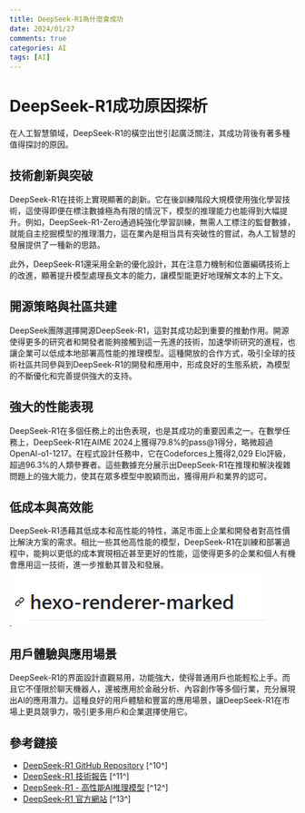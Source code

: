 ```yaml
---
title: DeepSeek-R1為什麼會成功
date: 2024/01/27
comments: true
categories: AI
tags: [AI]
---
```


# DeepSeek-R1成功原因探析

在人工智慧領域，DeepSeek-R1的橫空出世引起廣泛關注，其成功背後有著多種值得探討的原因。

## 技術創新與突破

DeepSeek-R1在技術上實現顯著的創新。它在後訓練階段大規模使用強化學習技術，這使得即便在標注數據極為有限的情況下，模型的推理能力也能得到大幅提升。例如，DeepSeek-R1-Zero通過純強化學習訓練，無需人工標注的監督數據，就能自主挖掘模型的推理潛力，這在業內是相当具有突破性的嘗試，為人工智慧的發展提供了一種新的思路。

此外，DeepSeek-R1還采用全新的優化設計，其在注意力機制和位置編碼技術上的改進，顯著提升模型處理長文本的能力，讓模型能更好地理解文本的上下文。

## 開源策略與社區共建

DeepSeek團隊選擇開源DeepSeek-R1，這對其成功起到重要的推動作用。開源使得更多的研究者和開發者能夠接觸到這一先進的技術，加速學術研究的進程，也讓企業可以低成本地部署高性能的推理模型。這種開放的合作方式，吸引全球的技術社區共同參與到DeepSeek-R1的開發和應用中，形成良好的生態系統，為模型的不斷優化和完善提供強大的支持。

## 強大的性能表現

DeepSeek-R1在多個任務上的出色表現，也是其成功的重要因素之一。在數學任務上，DeepSeek-R1在AIME 2024上獲得79.8%的pass@1得分，略微超過OpenAI-o1-1217。在程式設計任務中，它在Codeforces上獲得2,029 Elo評級，超過96.3%的人類參賽者。這些數據充分展示出DeepSeek-R1在推理和解決複雜問題上的強大能力，使其在眾多模型中脫穎而出，獲得用戶和業界的認可。

## 低成本與高效能

DeepSeek-R1憑藉其低成本和高性能的特性，滿足市面上企業和開發者對高性價比解決方案的需求。相比一些其他高性能的模型，DeepSeek-R1在訓練和部署過程中，能夠以更低的成本實現相近甚至更好的性能，這使得更多的企業和個人有機會應用這一技術，進一步推動其普及和發展。
![alt text](/source/_posts/AI/image.png)
## 用戶體驗與應用場景

DeepSeek-R1的界面設計直觀易用，功能強大，使得普通用戶也能輕松上手。而且它不僅限於聊天機器人，還被應用於金融分析、內容創作等多個行業，充分展現出AI的應用潛力。這種良好的用戶體驗和豐富的應用場景，讓DeepSeek-R1在市場上更具競爭力，吸引更多用戶和企業選擇使用它。

## 參考鏈接

- [DeepSeek-R1 GitHub Repository](https://github.com/deepseek-ai/DeepSeek-R1) [^10^]
- [DeepSeek-R1 技術報告](https://github.com/deepseek-ai/DeepSeek-R1/blob/main/DeepSeek_R1.pdf) [^11^]
- [DeepSeek-R1 - 高性能AI推理模型](https://ai-bot.cn/deepseek-r1/) [^12^]
- [DeepSeek-R1 官方網站](https://www.deepseekr1.org/cn) [^13^]
